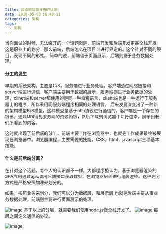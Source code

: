 ```yaml
---
title: 谈谈前后端分离的认识
date: 2018-05-03 16:46:11
categories: 架构
tags:
  - 架构
---
```

当你面试的时候，无法绕开的一个话题就是，前端开发和后端开发更甚全栈开发。这是职业上的划分，那么前端，后端怎么在项目上进行界定的。这个针对不同的项目，表现不同的形式。
简单的说，前端偏于页面展示，后端则重于业务数据处理。

#### 分工的发生
早期的系统架构，主要是C/S，服务端进行业务处理，客户端通过网络链接和server端进行通信，客户端主要用于数据的展示，服务端则进行业务数据的处理，clinet端和server都使用的是同一种编程语言，client端也是一种运行于服务器上的程序，所以采用同服务端程序相同的处理语言。
后来发展演变出了一种新的架构模型B/S模型，这种模型是基于http协议进行通信的，客户端是一个存在的容器，通过URI得到服务端的资源内容，然后下载到浏览器中进行渲染，展示出我们所看到的内容。

这时就出现了前后端的分工，前端主要工作在浏览器中，也就是工作成果最终被展现在浏览器中。浏览器编程，主要需要的技能，CSS，html，javascript三项基本技能。

#### 什么是前后端分离？
在针对这个话题，每个人的认识都不一样，大都程序猿认为，基于浏览器渲染的SPA应用通过ajax调用后端接口获取数据，在浏览器层面进行组装渲染。这种划分方式是严格安照物理来划分的。

如果，按照业务来划分，我们可以分为数据层，和展示层,也就是后端主要从事业务数据处理，前端则主要进行页面展示的处理。

![image](https://img.alicdn.com/tps/TB1yMyNPVXXXXaPaXXXXXXXXXXX-555-263.png)
基于以上的分层，就需要我们使用node.js做全栈开发了。
![image](https://img.alicdn.com/tps/TB10.2tPVXXXXbUXXXXXXXXXXXX-590-611.png)
每层之间定义通信的协议。

![image](https://img.alicdn.com/tps/TB1q2iWPVXXXXX6XVXXXXXXXXXX-800-521.jpg)